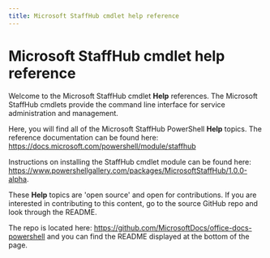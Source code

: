 ```yaml
---
title: Microsoft StaffHub cmdlet help reference
---
```


# Microsoft StaffHub cmdlet help reference

Welcome to the Microsoft StaffHub cmdlet **Help** references. The Microsoft StaffHub cmdlets provide the command line interface for service administration and management.

Here, you will find all of the Microsoft StaffHub PowerShell **Help** topics. The reference documentation can be found here: <https://docs.microsoft.com/powershell/module/staffhub>

Instructions on installing the StaffHub cmdlet module can be found here: <https://www.powershellgallery.com/packages/MicrosoftStaffHub/1.0.0-alpha>.

These **Help** topics are 'open source' and open for contributions. If you are interested in contributing to this content, go to the source GitHub repo and look through the README. 

The repo is located here: <https://github.com/MicrosoftDocs/office-docs-powershell> and you can find the README displayed at the bottom of the page.
